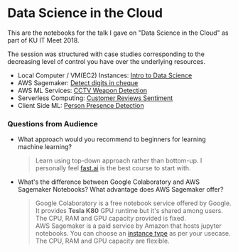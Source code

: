 # Data Science in the Cloud

This are the notebooks for the talk I gave on "Data Science in the Cloud" as part of KU IT Meet 2018.

The session was structured with case studies corresponding to the decreasing level of control you have over the underlying resources.

- Local Computer / VM(EC2) Instances: [Intro to Data Science](intro-data-science) 
- AWS Sagemaker: [Detect digits in cheque](amount-in-cheque)
- AWS ML Services: [CCTV Weapon Detection](weapon-detection-aws) 
- Serverless Computing: [Customer Reviews Sentiment](review-sentiments)
- Client Side ML: [Person Presence Detection](client-side-ml)

### Questions from Audience
- What approach would you recommend to beginners for learning machine learning?  
    > Learn using top-down approach rather than bottom-up. I personally feel [fast.ai](https://www.fast.ai) is the best course to start with.
    
- What's the difference between Google Colaboratory and AWS Sagemaker Notebooks? What advantage does AWS Sagemaker offer?
    > Google Colaboratory is a free notebook service offered by Google. It provides **Tesla K80** GPU runtime but it's shared among users. The CPU, RAM and GPU capacity provided is fixed.  
    AWS Sagemaker is a paid service by Amazon that hosts jupyter notebooks. You can choose an [instance type](https://aws.amazon.com/sagemaker/pricing/instance-types/) as per your usecase. The CPU, RAM and GPU capacity are flexible. 
